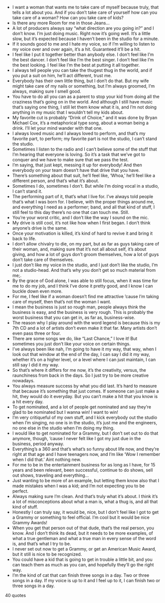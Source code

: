  - I want a woman that wants me to take care of myself because truly, that tells a lot about you. And if you don’t take care of yourself how can you take care of a woman? How can you take care of kids?
 - Is there any more Room for me in those Jeans...
 - A lot of producers always say “what direction are you going in?” and I don’t know. I’m just doing music. Right now it’s going well. It’s a little slow, but it’s expected because I haven’t been in the studio for a minute.
 - If it sounds good to me and I hate my voice, so if I’m willing to listen to my voice over and over again, it’s a hit. Guaranteed it’ll be a hit.
 - I feel like I put it together better than anybody else. I don’t feel like I’m the best dancer. I don’t feel like I’m the best singer. I don’t feel like I’m the best looking. I feel like I’m the best at putting it all together.
 - I always tell people you can take the thugest thug in the world, and if you put a suit on him, he’ll act different, trust me.
 - Everybody has their own little thing, but I don’t do that. But my wife might take care of my nails or something, but I’m always groomed, I’m always, making sure I smell good.
 - You have to do all you can as a parent to stop your kid from doing all the craziness that’s going on in the world. And although I still have music that’s saying one thing, I still let them know what it is, and I’m not doing anything in my music that I wouldn’t tell my kids about.
 - My favorite cut is probably “Drink of Choice,” and it was done by Bryan Michael Cox, it’s a metaphorical type song, about a woman being a drink. I’ll let your mind wander with that one.
 - I always loved music and I always loved to perform, and that’s my favorite part, to perform; my favorite part is not the studio, I can’t stand the studio.
 - Sometimes I listen to the radio and I can’t believe some of the stuff that I’m hearing that everyone is loving. So it’s a task that we’ve got to conquer and we have to make sure that we pass the test.
 - I’m saying, that just kept, messing it up for everybody! And then everybody on your team doesn’t have that drive that you have.
 - There’s something about that suit, he’ll feel like, ‘Whoa,’ he’ll feel like a different person, and that’s what it’s about.
 - Sometimes I do, sometimes I don’t. But while I’m doing vocal in a studio, I can’t stand it.
 - The performing part of it, that’s what I live for. I’ve always told people that’s what I was born for. I believe, with the proper things around me, and everything I need as a performer; band, and all that kind of stuff, I still feel to this day there’s no one that can touch me. Still.
 - You’re your worst critic, and I don’t like the way I sound on the mic.
 - My drive is still cool, it’s not like how when I first began. I don’t think anyone’s drive is the same.
 - Once your motivation is killed, it’s kind of hard to revive it and bring it back to life.
 - I don’t allow chivalry to die, on my part, but as far as guys taking care of their woman, and, making sure that it’s not all about self, it’s about giving, and how a lot of guys don’t groom themselves, how a lot of guys don’t take care of themselves.
 - I just don’t like my voice in the studio, and I just don’t like the studio, I’m not a studio-head. And that’s why you don’t get so much material from me;.
 - By the grace of God alone, I was able to still focus, when it was time for me to do my job, and I think I’ve done it pretty good, and I know I can buckle down even more.
 - For me, I feel like if a woman doesn’t find me attractive ’cause I’m taking care of myself, then that’s not the woman I want.
 - I mean the business is just so rough man, people always think the business is easy, and the business is very rough. This is probably the worst business that you can get in, as far as, business-wise.
 - The reason why I play around with the word legend is because this is my 7th CD and a lot of artists don’t even make it that far. Many artists don’t even pass three or four.
 - There are some songs we do, like “Last Chance,” I love it! But sometimes you just don’t like your voice on certain things.
 - I’ve always been like nah, I’m going to have it my way, that way, when I look out that window at the end of the day, I can say I did it my way, whether it’s on a higher level, or a level where I can just maintain, I can still say I did it my way.
 - So that’s where it differs for me now, it’s the creativity, versus, the raunchiness from back in the days. So I just try to be more creative nowadays.
 - You always measure success by what you did last. It’s hard to measure that because it’s something that just comes. If someone can just make a hit, they would do it everyday. But you can’t make a hit that you know is a hit every day.
 - To get nominated, and a lot of people get nominated and say they’re glad to be nominated but I wanna win! I want to win!
 - I’m very critiqueful of my own stuff, and I kick everybody out the studio when I’m singing, no one is in the studio, it’s just me and the engineers, no one else in the studio when I’m doing my thing.
 - I would like to get nominated for a Grammy, but I don’t set out to do that anymore, though, ’cause I never felt like I got my just due in the business, period anyway.
 - Everything’s a 360 and that’s what’s so funny about life now, and they’re right at that age and I have teenagers now, and I’m like ‘Wow I remember when I did that.’ Aint nothing new.
 - For me to be in the entertainment business for as long as I have, for 15 years and been relevant, been successful, continue to do shows, sell out shows, traveling and everything...
 - Just wanting to be more of an example, but letting them know also that I made mistakes when I was a kid; and I’m not expecting you to be perfect.
 - Always making sure I’m clean. And that’s truly what it’s about. I think it’s a lot of misconceptions about what a man is, what a thug is, and all that kind of stuff.
 - Honestly I can truly say, it would be, nice, but I don’t feel like I got to get a Grammy or something to feel official. I’m cool but it would be nice Grammy Awards!
 - When you get that person out of that dude, that’s the real person, you know. And I don’t think its dead, but it needs to be more examples, of what a true gentleman and what a true man in every sense of the word is, and that’s what I try to be.
 - I never set out now to get a Grammy, or get an American Music Award, but it still is nice to be recognized.
 - You could have a kid that is going to get in trouble a little bit, and you can teach them as much as you can, and hopefully they’ll go the right way.
 - I’m the kind of cat that can finish three songs in a day. Two or three songs in a day. If my voice is up to it and I feel up to it, I can finish two or three songs in a day.

40 quotes